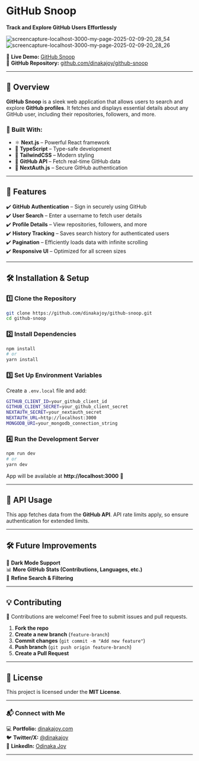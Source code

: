 # GitHub Snoop

**Track and Explore GitHub Users Effortlessly**

![screencapture-localhost-3000-my-page-2025-02-09-20_28_54](https://github.com/user-attachments/assets/2642e8bc-9ca4-46ae-a02b-5970e02dd477)
![screencapture-localhost-3000-my-page-2025-02-09-20_28_26](https://github.com/user-attachments/assets/5d4886aa-28ab-42d4-b824-d680d09f6be9)

🚀 **Live Demo:** [GitHub Snoop](https://github-snoop.vercel.app)  
📂 **GitHub Repository:** [github.com/dinakajoy/github-snoop](https://github.com/dinakajoy/github-snoop)

---

## 📖 Overview

**GitHub Snoop** is a sleek web application that allows users to search and explore **GitHub profiles**. It fetches and displays essential details about any GitHub user, including their repositories, followers, and more.

### 🔹 Built With:
- ⚛️ **Next.js** – Powerful React framework  
- 🔷 **TypeScript** – Type-safe development  
- 🎨 **TailwindCSS** – Modern styling  
- 🔌 **GitHub API** – Fetch real-time GitHub data  
- 🔐 **NextAuth.js** – Secure GitHub authentication  

---

## 🚀 Features

✔️ **GitHub Authentication** – Sign in securely using GitHub  
✔️ **User Search** – Enter a username to fetch user details  
✔️ **Profile Details** – View repositories, followers, and more  
✔️ **History Tracking** – Saves search history for authenticated users  
✔️ **Pagination** – Efficiently loads data with infinite scrolling  
✔️ **Responsive UI** – Optimized for all screen sizes  

---

## 🛠️ Installation & Setup

### 1️⃣ Clone the Repository
```sh
git clone https://github.com/dinakajoy/github-snoop.git
cd github-snoop
```

### 2️⃣ Install Dependencies
```sh
npm install
# or
yarn install
```

### 3️⃣ Set Up Environment Variables
Create a `.env.local` file and add:  
```sh
GITHUB_CLIENT_ID=your_github_client_id
GITHUB_CLIENT_SECRET=your_github_client_secret
NEXTAUTH_SECRET=your_nextauth_secret
NEXTAUTH_URL=http://localhost:3000
MONGODB_URI=your_mongodb_connection_string
```

### 4️⃣ Run the Development Server
```sh
npm run dev
# or
yarn dev
```
App will be available at **http://localhost:3000** 🚀

---

## 📜 API Usage

This app fetches data from the **GitHub API**. API rate limits apply, so ensure authentication for extended limits.

---

## 🛠️ Future Improvements

🚀 **Dark Mode Support**  
📊 **More GitHub Stats (Contributions, Languages, etc.)**  
🔄 **Refine Search & Filtering**  

---

## 💡 Contributing

🙌 Contributions are welcome! Feel free to submit issues and pull requests.

1. **Fork the repo**  
2. **Create a new branch** (`feature-branch`)  
3. **Commit changes** (`git commit -m "Add new feature"`)  
4. **Push branch** (`git push origin feature-branch`)  
5. **Create a Pull Request**  

---

## 📄 License

This project is licensed under the **MIT License**.

---

### 📬 Connect with Me

💻 **Portfolio:** [dinakajoy.com](https://dinakajoy.com)  
🐦 **Twitter/X:** [@dinakajoy](https://twitter.com/dinakajoy)  
🔗 **LinkedIn:** [Odinaka Joy](https://www.linkedin.com/in/dinakajoy)  

---
